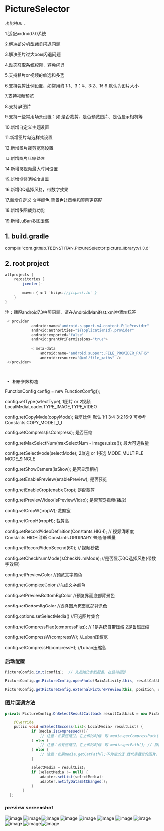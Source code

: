 # PictureSelector
功能特点：

1.适配android7.0系统    

2.解决部分机型裁剪闪退问题

3.解决图片过大oom闪退问题

4.动态获取系统权限，避免闪退  

5.支持相片or视频的单选和多选  

6.支持裁剪比例设置，如常用的  1:1、3：4、3:2、16:9 默认为图片大小

7.支持视频预览  

8.支持gif图片  

9.支持一些常用场景设置：如:是否裁剪、是否预览图片、是否显示相机等  

10.新增自定义主题设置  

11.新增图片勾选样式设置  

12.新增图片裁剪宽高设置  

13.新增图片压缩处理  

14.新增录视频最大时间设置  

15.新增视频清晰度设置  

16.新增QQ选择风格，带数字效果  

17.新增自定义 文字颜色 背景色让风格和项目更搭配  

18.新增多图裁剪功能

19.新增LuBan多图压缩




## 1. build.gradle

compile 'com.github.TEENSTITAN.PictureSelector:picture_library:v1.0.6'  




## 2. root project
```java
allprojects {
    repositories { 
        jcenter()
        
        maven { url 'https://jitpack.io' } 
    }
}  
```




注：适配android7.0拍照问题，请在AndroidManifest.xml中添加标签  

```java
 < provider 
            android:name="android.support.v4.content.FileProvider"
            android:authorities="${applicationId}.provider"
            android:exported="false"
            android:grantUriPermissions="true">
            
            < meta-data
                android:name="android.support.FILE_PROVIDER_PATHS"
                android:resource="@xml/file_paths" />              
 </provider>
 ```
         

 * 相册参数构造
 
FunctionConfig config = new FunctionConfig();  

config.setType(selectType); 1图片 or 2视频 LocalMediaLoader.TYPE_IMAGE,TYPE_VIDEO  

config.setCopyMode(copyMode); 裁剪比例 默认 1:1 3:4 3:2 16:9 可参考 Constants.COPY_MODEL_1_1  

config.setCompress(isCompress); 是否压缩  

config.setMaxSelectNum(maxSelectNum - images.size()); 最大可选数量  

config.setSelectMode(selectMode); 2单选 or 1多选 MODE_MULTIPLE MODE_SINGLE  

config.setShowCamera(isShow); 是否显示相机  

config.setEnablePreview(enablePreview); 是否预览  

config.setEnableCrop(enableCrop); 是否裁剪  

config.setPreviewVideo(isPreviewVideo); 是否预览视频(播放)  

config.setCropW(cropW); 裁剪宽  

config.setCropH(cropH); 裁剪高  

config.setRecordVideoDefinition(Constants.HIGH); // 视频清晰度 Constants.HIGH 清晰 Constants.ORDINARY 普通 低质量  

config.setRecordVideoSecond(60); // 视频秒数

config.setCheckNumMode(isCheckNumMode); //是否显示QQ选择风格(带数字效果)

config.setPreviewColor //预览文字颜色

config.setCompleteColor //完成文字颜色

config.setPreviewBottomBgColor //预览界面底部背景色

config.setBottomBgColor //选择图片页面底部背景色

config.options.setSelectMedia() //已选图片集合

config.setCompressFlag(compressFlag); // 1是系统自带压缩 2是鲁班压缩

config.setCompressW(compressW); //Luban压缩宽

config.setCompressH(compressH); //Luban压缩高



 ### 启动配置
```java
PictureConfig.init(config);  // 先初始化参数配置，在启动相册

PictureConfig.getPictureConfig.openPhoto(MainActivity.this, resultCallback);  // 启动相册并设置回调函数  

PictureConfig.getPictureConfig.externalPicturePreview(this, position, selectMedia); // 外部预览图片方法 (例如选完后要预览的可调用此方法)
```


### 图片回调方法

```java
private PictureConfig.OnSelectResultCallback resultCallback = new PictureConfig.OnSelectResultCallback() {  

    @Override
    public void onSelectSuccess(List< LocalMedia> resultList) {
            if (media.isCompressed()){  
                // 注意：如果压缩过，在上传的时候，取 media.getCompressPath(); // 压缩图compressPath
            } else {  
                // 注意：没有压缩过，在上传的时候，取 media.getPath(); // 原图path
            } else {
                // 注意：如果media.getCatPath();不为空的话 就代表裁剪的图片，上传时可取，但是如果又压缩过，则取最终压缩过的compressPath
            }
            
            selectMedia = resultList;  
            if (selectMedia != null) {
                adapter.setList(selectMedia);
                adapter.notifyDataSetChanged();
            }
        }  
  };  
```  


### preview screenshot

![image](https://github.com/TEENSTITAN/PictureSelector/blob/master/image/A574F86A9A9F42A77D03B0ACC9E761C9.jpg)
![image](https://github.com/TEENSTITAN/PictureSelector/blob/master/image/ABE302D298BD56DEC871F4464E64646F.jpg)
![image](https://github.com/TEENSTITAN/PictureSelector/blob/master/image/3483AB11C78AF4C6DCC408504768A138.jpg)
![image](https://github.com/TEENSTITAN/PictureSelector/blob/master/image/66C119A6BD918EAF9418324836C34BA6.jpg)
![image](https://github.com/TEENSTITAN/PictureSelector/blob/master/image/new_image.jpg)
![image](https://github.com/TEENSTITAN/PictureSelector/blob/master/image/5F1513BFD9490AF153E3E30840964FB1.jpg)
![image](https://github.com/TEENSTITAN/PictureSelector/blob/master/image/BA7C4A038613182020DA9CE0152DA5D4.jpg)
![image](https://github.com/TEENSTITAN/PictureSelector/blob/master/image/0F918EB15954836F59A95A3F7E0D2012.jpg)
![image](https://github.com/TEENSTITAN/PictureSelector/blob/master/image/2AEDE4E52CC095F5896E066C59DDDF85.jpg)
![image](https://github.com/TEENSTITAN/PictureSelector/blob/master/image/36C818DEDF2A5AA745CD699FBBF67E7F.jpg)
![image](https://github.com/TEENSTITAN/PictureSelector/blob/master/image/9B433C9C47C3FCA7BC42D6E3B6F27698.jpg)
